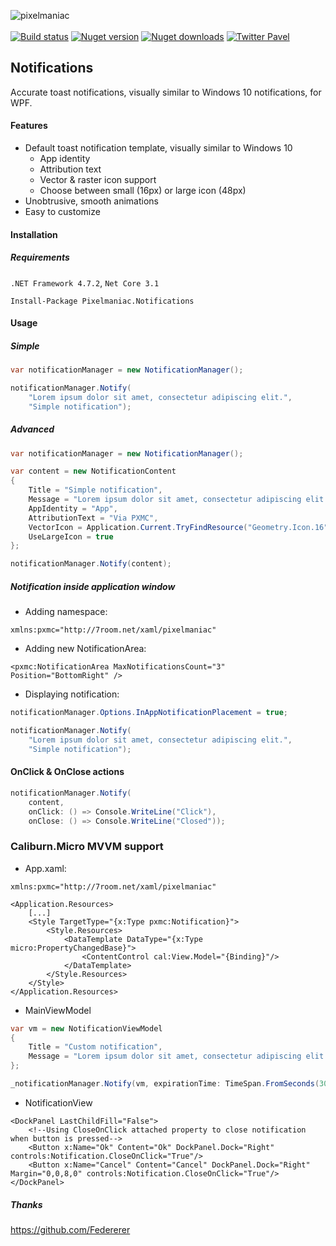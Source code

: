 ![pixelmaniac](https://user-images.githubusercontent.com/2874236/85890961-02342b80-b7f7-11ea-8294-345c49a9d3a0.png)
<br/>
<br/>
[![Build status](https://github.com/paulem/pixelmaniac.notifications/workflows/build/badge.svg)](https://github.com/paulem/pixelmaniac.notifications/actions)
[![Nuget version](https://img.shields.io/nuget/v/Pixelmaniac.Notifications?label=NuGet)](https://nuget.org/packages/Pixelmaniac.Notifications)
[![Nuget downloads](https://img.shields.io/nuget/dt/Pixelmaniac.Notifications?label=Downloads)](https://nuget.org/packages/Pixelmaniac.Notifications)
[![Twitter Pavel](https://img.shields.io/badge/twitter-%40upavel-55acee.svg?label=Twitter)](https://twitter.com/upavel)

## Notifications
Accurate toast notifications, visually similar to Windows 10 notifications, for WPF.

#### Features
* Default toast notification template, visually similar to Windows 10
  * App identity
  * Attribution text
  * Vector & raster icon support
  * Choose between small (16px) or large icon (48px)
* Unobtrusive, smooth animations
* Easy to customize

#### Installation
##### Requirements
`.NET Framework 4.7.2`, `Net Core 3.1`
```
Install-Package Pixelmaniac.Notifications
```
#### Usage
##### Simple
```C#
var notificationManager = new NotificationManager();

notificationManager.Notify(
    "Lorem ipsum dolor sit amet, consectetur adipiscing elit.",
    "Simple notification");
```

##### Advanced
```C#
var notificationManager = new NotificationManager();

var content = new NotificationContent
{
    Title = "Simple notification",
    Message = "Lorem ipsum dolor sit amet, consectetur adipiscing elit.",
    AppIdentity = "App",
    AttributionText = "Via PXMC",
    VectorIcon = Application.Current.TryFindResource("Geometry.Icon.16") as StreamGeometry,
    UseLargeIcon = true
};

notificationManager.Notify(content);
```

##### Notification inside application window
- Adding namespace:
```XAML
xmlns:pxmc="http://7room.net/xaml/pixelmaniac"
```
- Adding new NotificationArea:
```XAML
<pxmc:NotificationArea MaxNotificationsCount="3" Position="BottomRight" />
```
- Displaying notification:
```C#
notificationManager.Options.InAppNotificationPlacement = true;

notificationManager.Notify(
    "Lorem ipsum dolor sit amet, consectetur adipiscing elit.",
    "Simple notification");
```

#### OnClick & OnClose actions
```C#
notificationManager.Notify(
    content,
    onClick: () => Console.WriteLine("Click"),
    onClose: () => Console.WriteLine("Closed"));
```
### Caliburn.Micro MVVM support
- App.xaml:
```XAML
xmlns:pxmc="http://7room.net/xaml/pixelmaniac"

<Application.Resources>
    [...]
    <Style TargetType="{x:Type pxmc:Notification}">
        <Style.Resources>
            <DataTemplate DataType="{x:Type micro:PropertyChangedBase}">
                <ContentControl cal:View.Model="{Binding}"/>
            </DataTemplate>
        </Style.Resources>
    </Style>
</Application.Resources>
```
- MainViewModel
```C#
var vm = new NotificationViewModel
{
    Title = "Custom notification",
    Message = "Lorem ipsum dolor sit amet, consectetur adipiscing elit."
};

_notificationManager.Notify(vm, expirationTime: TimeSpan.FromSeconds(30));
```
- NotificationView
```XAML
<DockPanel LastChildFill="False">
    <!--Using CloseOnClick attached property to close notification when button is pressed-->
    <Button x:Name="Ok" Content="Ok" DockPanel.Dock="Right" controls:Notification.CloseOnClick="True"/>
    <Button x:Name="Cancel" Content="Cancel" DockPanel.Dock="Right" Margin="0,0,8,0" controls:Notification.CloseOnClick="True"/>
</DockPanel>
```
##### Thanks
https://github.com/Federerer
